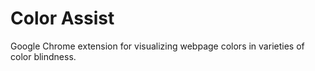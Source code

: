# Color Assist
Google Chrome extension for visualizing webpage colors in varieties of color blindness. 
